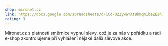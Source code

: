 ```yaml
---
shop: mironet.cz
link: https://docs.google.com/spreadsheets/d/1Cd-OZ2ywGYAt9hmqmIbeZEIn3T87SAwuUcQJckNUPKY/edit?usp=sharing
rating: 3
---
```


Mironet.cz s platností směrnice vypnul slevy, což je za nás v pořádku a rádi e-shop zkontrolujeme při vyhlášení nějaké další slevové akce.
